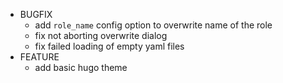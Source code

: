 * BUGFIX
  * add `role_name` config option to overwrite name of the role
  * fix not aborting overwrite dialog
  * fix failed loading of empty yaml files
* FEATURE
  * add basic hugo theme
